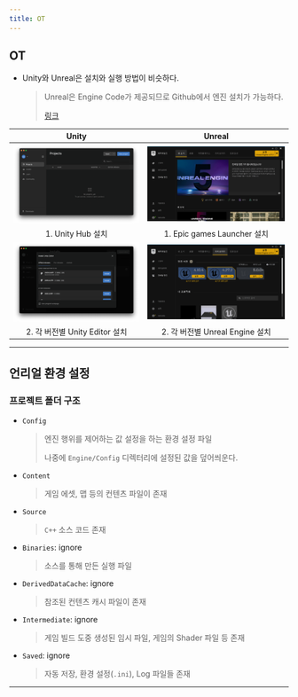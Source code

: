```yaml
---
title: OT
---
```


## OT

- Unity와 Unreal은 설치와 실행 방법이 비슷하다.
  > Unreal은 Engine Code가 제공되므로 Github에서 엔진 설치가 가능하다.
  >
  > [링크](https://docs.unrealengine.com/4.27/ko/ProgrammingAndScripting/ProgrammingWithCPP/DownloadingSourceCode/)

|                     Unity                     |                     Unreal                      |
| :-------------------------------------------: | :---------------------------------------------: |
|        ![unity-hub](res/unity-hub.png)        |     ![epic-launcher](res/epic-launcher.png)     |
|               1. Unity Hub 설치               |           1. Epic games Launcher 설치           |
| ![unity-editor](res/install-unity-editor.png) | ![unreal-editor](res/install-unreal-editor.png) |
|        2. 각 버전별 Unity Editor 설치         |         2. 각 버전별 Unreal Engine 설치         |

---

## 언리얼 환경 설정

### 프로젝트 폴더 구조

- `Config`
  > 엔진 행위를 제어하는 값 설정을 하는 환경 설정 파일
  >
  > 나중에 `Engine/Config` 디렉터리에 설정된 값을 덮어씌운다.
- `Content`
  > 게임 에셋, 맵 등의 컨텐츠 파일이 존재
- `Source`
  > `C++` 소스 코드 존재
- `Binaries`: ignore
  > 소스를 통해 만든 실행 파일
- `DerivedDataCache`: ignore
  > 참조된 컨텐츠 캐시 파일이 존재
- `Intermediate`: ignore
  > 게임 빌드 도중 생성된 임시 파일, 게임의 Shader 파일 등 존재
- `Saved`: ignore
  > 자동 저장, 환경 설정(`.ini`), Log 파일들 존재

---
